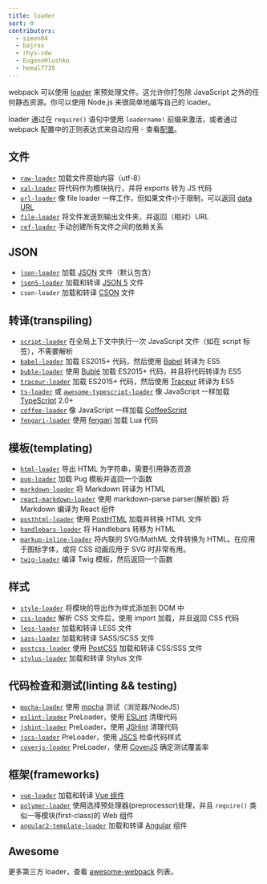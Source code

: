 ```yaml
---
title: loader
sort: 0
contributors:
  - simon04
  - bajras
  - rhys-vdw
  - EugeneHlushko
  - hemal7735
---
```


webpack 可以使用 [loader](/concepts/loaders) 来预处理文件。这允许你打包除 JavaScript 之外的任何静态资源。你可以使用 Node.js 来很简单地编写自己的 loader。

loader 通过在 `require()` 语句中使用 `loadername!` 前缀来激活，或者通过 webpack 配置中的正则表达式来自动应用 - 查看[配置](/concepts/loaders#configuration)。


## 文件

- [`raw-loader`](/loaders/raw-loader) 加载文件原始内容（utf-8）
- [`val-loader`](/loaders/val-loader) 将代码作为模块执行，并将 exports 转为 JS 代码
- [`url-loader`](/loaders/url-loader) 像 file loader 一样工作，但如果文件小于限制，可以返回 [data URL](https://tools.ietf.org/html/rfc2397)
- [`file-loader`](/loaders/file-loader) 将文件发送到输出文件夹，并返回（相对）URL
- [`ref-loader`](https://www.npmjs.com/package/ref-loader) 手动创建所有文件之间的依赖关系


## JSON

- [`json-loader`](/loaders/json-loader) 加载 [JSON](http://json.org/) 文件（默认包含）
- [`json5-loader`](/loaders/json5-loader) 加载和转译 [JSON 5](https://json5.org/) 文件
- `cson-loader` 加载和转译 [CSON](https://github.com/awnist/cson-loader) 文件


## 转译(transpiling)

- [`script-loader`](/loaders/script-loader) 在全局上下文中执行一次 JavaScript 文件（如在 script 标签），不需要解析
- [`babel-loader`](/loaders/babel-loader) 加载 ES2015+ 代码，然后使用 [Babel](https://babel.docschina.org/) 转译为 ES5
- [`buble-loader`](https://github.com/sairion/buble-loader) 使用 [Bublé](https://buble.surge.sh/guide/) 加载 ES2015+ 代码，并且将代码转译为 ES5
- [`traceur-loader`](https://github.com/jupl/traceur-loader) 加载 ES2015+ 代码，然后使用 [Traceur](https://github.com/google/traceur-compiler#readme) 转译为 ES5
- [`ts-loader`](https://github.com/TypeStrong/ts-loader) 或 [`awesome-typescript-loader`](https://github.com/s-panferov/awesome-typescript-loader) 像 JavaScript 一样加载 [TypeScript](https://www.typescriptlang.org/) 2.0+
- [`coffee-loader`](/loaders/coffee-loader) 像 JavaScript 一样加载 [CoffeeScript](http://coffeescript.org/)
- [`fengari-loader`](https://github.com/fengari-lua/fengari-loader/) 使用 [fengari](https://fengari.io/) 加载 Lua 代码


## 模板(templating)

- [`html-loader`](/loaders/html-loader) 导出 HTML 为字符串，需要引用静态资源
- [`pug-loader`](https://github.com/pugjs/pug-loader) 加载 Pug 模板并返回一个函数
- [`markdown-loader`](https://github.com/peerigon/markdown-loader) 将 Markdown 转译为 HTML
- [`react-markdown-loader`](https://github.com/javiercf/react-markdown-loader) 使用 markdown-parse parser(解析器) 将 Markdown 编译为 React 组件
- [`posthtml-loader`](https://github.com/posthtml/posthtml-loader) 使用 [PostHTML](https://github.com/posthtml/posthtml) 加载并转换 HTML 文件
- [`handlebars-loader`](https://github.com/pcardune/handlebars-loader) 将 Handlebars 转移为 HTML
- [`markup-inline-loader`](https://github.com/asnowwolf/markup-inline-loader) 将内联的 SVG/MathML 文件转换为 HTML。在应用于图标字体，或将 CSS 动画应用于 SVG 时非常有用。
- [`twig-loader`](https://github.com/zimmo-be/twig-loader) 编译 Twig 模板，然后返回一个函数

## 样式

- [`style-loader`](/loaders/style-loader) 将模块的导出作为样式添加到 DOM 中
- [`css-loader`](/loaders/css-loader) 解析 CSS 文件后，使用 import 加载，并且返回 CSS 代码
- [`less-loader`](/loaders/less-loader) 加载和转译 LESS 文件
- [`sass-loader`](/loaders/sass-loader) 加载和转译 SASS/SCSS 文件
- [`postcss-loader`](/loaders/postcss-loader) 使用 [PostCSS](http://postcss.org) 加载和转译 CSS/SSS 文件
- [`stylus-loader`](https://github.com/shama/stylus-loader) 加载和转译 Stylus 文件


## 代码检查和测试(linting && testing)

- [`mocha-loader`](/loaders/mocha-loader) 使用 [mocha](https://mochajs.org/) 测试（浏览器/NodeJS）
- [`eslint-loader`](https://github.com/webpack-contrib/eslint-loader) PreLoader，使用 [ESLint](https://eslint.org/) 清理代码
- [`jshint-loader`](/loaders/jshint-loader) PreLoader，使用 [JSHint](http://jshint.com/about/) 清理代码
- [`jscs-loader`](https://github.com/unindented/jscs-loader) PreLoader，使用 [JSCS](http://jscs.info/) 检查代码样式
- [`coverjs-loader`](/loaders/coverjs-loader) PreLoader，使用 [CoverJS](https://github.com/arian/CoverJS) 确定测试覆盖率


## 框架(frameworks)

- [`vue-loader`](https://github.com/vuejs/vue-loader) 加载和转译 [Vue 组件](https://vuejs.org/v2/guide/components.html)
- [`polymer-loader`](https://github.com/webpack-contrib/polymer-webpack-loader) 使用选择预处理器(preprocessor)处理，并且 `require()` 类似一等模块(first-class)的 Web 组件
- [`angular2-template-loader`](https://github.com/TheLarkInn/angular2-template-loader) 加载和转译 [Angular](https://angular.io/) 组件

## Awesome

更多第三方 loader，查看 [awesome-webpack](https://github.com/webpack-contrib/awesome-webpack#loaders) 列表。
